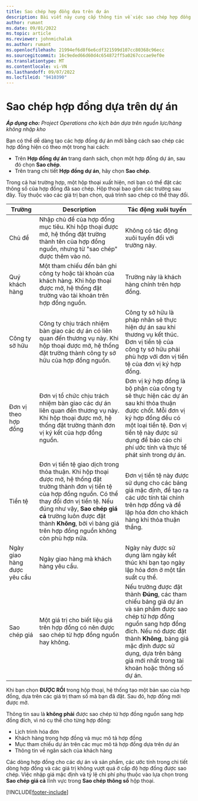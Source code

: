```yaml
---
title: Sao chép hợp đồng dựa trên dự án
description: Bài viết này cung cấp thông tin về việc sao chép hợp đồng dự án trong Microsoft Dynamics 365 Project Operations.
author: rumant
ms.date: 09/01/2022
ms.topic: article
ms.reviewer: johnmichalak
ms.author: rumant
ms.openlocfilehash: 21994ef6d8f6e6cdf321599d107cc80368c96ecc
ms.sourcegitcommit: 16c9eded66d60d4c654872ff5a0267cccae9ef0e
ms.translationtype: MT
ms.contentlocale: vi-VN
ms.lasthandoff: 09/07/2022
ms.locfileid: "9410390"
---
```

# <a name="copy-project-based-contracts"></a>Sao chép hợp đồng dựa trên dự án

_**Áp dụng cho:** Project Operations cho kịch bản dựa trên nguồn lực/hàng không nhập kho_

Bạn có thể dễ dàng tạo các hợp đồng dự án mới bằng cách sao chép các hợp đồng hiện có theo một trong hai cách:

- Trên **Hợp đồng dự án** trang danh sách, chọn một hợp đồng dự án, sau đó chọn **Sao chép**.
- Trên trang chi tiết **Hợp đồng dự án**, hãy chọn **Sao chép**.

Trong cả hai trường hợp, một hộp thoại xuất hiện, nơi bạn có thể đặt các thông số của hợp đồng đã sao chép. Hộp thoại bao gồm các trường sau đây. Tùy thuộc vào các giá trị bạn chọn, quá trình sao chép có thể thay đổi.

| Trường | Description | Tác động xuôi tuyến |
| --- | --- | --- |
| Chủ đề | Nhập chủ đề của hợp đồng mục tiêu. Khi hộp thoại được mở, hệ thống đặt trường thành tên của hợp đồng nguồn, nhưng từ "sao chép" được thêm vào nó. | Không có tác động xuôi tuyến đối với trường này. |
| Quý khách hàng | Một tham chiếu đến bản ghi công ty hoặc tài khoản của khách hàng. Khi hộp thoại được mở, hệ thống đặt trường vào tài khoản trên hợp đồng nguồn. | Trường này là khách hàng chính trên hợp đồng. |
| Công ty sở hữu | Công ty chịu trách nhiệm bàn giao các dự án có liên quan đến thương vụ này. Khi hộp thoại được mở, hệ thống đặt trường thành công ty sở hữu của hợp đồng nguồn. | Công ty sở hữu là pháp nhân sẽ thực hiện dự án sau khi thương vụ kết thúc. Đơn vị tiền tệ của công ty sở hữu phải phù hợp với đơn vị tiền tệ của đơn vị ký hợp đồng. |
| Đơn vị theo hợp đồng | Đơn vị tổ chức chịu trách nhiệm bàn giao các dự án liên quan đến thương vụ này. Khi hộp thoại được mở, hệ thống đặt trường thành đơn vị ký kết của hợp đồng nguồn. | Đơn vị ký hợp đồng là bộ phận của công ty sẽ thực hiện các dự án sau khi thỏa thuận được chốt. Mỗi đơn vị ký hợp đồng đều có một loại tiền tệ. Đơn vị tiền tệ này được sử dụng để báo cáo chi phí ước tính và thực tế phát sinh trong dự án. |
| Tiền tệ | Đơn vị tiền tệ giao dịch trong thỏa thuận. Khi hộp thoại được mở, hệ thống đặt trường thành đơn vị tiền tệ của hợp đồng nguồn. Có thể thay đổi đơn vị tiền tệ. Nếu đúng như vậy, **Sao chép giá cả** trường luôn được đặt thành **Không**, bởi vì bảng giá trên hợp đồng nguồn không còn phù hợp nữa. | Đơn vị tiền tệ này được sử dụng cho các bảng giá mặc định, để tạo ra các ước tính tài chính trên hợp đồng và để lập hóa đơn cho khách hàng khi thỏa thuận thắng. |
| Ngày giao hàng được yêu cầu | Ngày giao hàng mà khách hàng yêu cầu. | Ngày này được sử dụng làm ngày kết thúc khi bạn tạo ngày lập hóa đơn ở một tần suất cụ thể. |
| Sao chép giá | Một giá trị cho biết liệu giá trên hợp đồng có nên được sao chép từ hợp đồng nguồn hay không. | Nếu trường được đặt thành **Đúng**, các tham chiếu bảng giá dự án và sản phẩm được sao chép từ hợp đồng nguồn sang hợp đồng đích. Nếu nó được đặt thành **Không**, bảng giá mặc định được sử dụng, dựa trên bảng giá mới nhất trong tài khoản hoặc thông số dự án. |

Khi bạn chọn **ĐƯỢC RỒI** trong hộp thoại, hệ thống tạo một bản sao của hợp đồng, dựa trên các giá trị tham số mà bạn đã đặt. Sau đó, hợp đồng mới được mở.

Thông tin sau là **không phải** được sao chép từ hợp đồng nguồn sang hợp đồng đích, vì nó cụ thể cho từng hợp đồng:

- Lịch trình hóa đơn
- Khách hàng trong hợp đồng và mục mô tả hợp đồng
- Mục tham chiếu dự án trên các mục mô tả hợp đồng dựa trên dự án
- Thông tin về ngân sách của khách hàng

Các dòng hợp đồng cho các dự án và sản phẩm, các ước tính trong chi tiết dòng hợp đồng và các giá trị không vượt quá ở cấp độ hợp đồng được sao chép. Việc nhập giá mặc định và tỷ lệ chi phí phụ thuộc vào lựa chọn trong **Sao chép giá cả** lĩnh vực trong **Sao chép thông số** hộp thoại.

[!INCLUDE[footer-include](../includes/footer-banner.md)]

